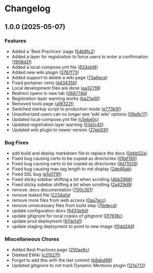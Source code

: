 # Changelog

## 1.0.0 (2025-05-07)


### Features

* Added a 'Best Practices' page ([54b8fc2](https://github.com/ubsicap/assure_support_site/commit/54b8fc2751dfebd67d34bba41a6bc95f7f739502))
* Added a layer for registration to force users to enter a confirmation ([1908d2f](https://github.com/ubsicap/assure_support_site/commit/1908d2fb4e2bea7ce6bbd200350abd9a1e573d2b))
* Added a local-compose.yml file ([833ebf4](https://github.com/ubsicap/assure_support_site/commit/833ebf4c99ba637c1ab941b86aab6269ed8fe6c9))
* Added new wiki plugin ([3787f73](https://github.com/ubsicap/assure_support_site/commit/3787f7332eff125b7f9ebcea3e5c6d56f392f960))
* Added support to delete a wiki page ([73a6ece](https://github.com/ubsicap/assure_support_site/commit/73a6eceded44dc130545322dc3df65e2843e1e1f))
* Fixed portainer certs ([d434356](https://github.com/ubsicap/assure_support_site/commit/d434356c16bd2309553f27aa9c3d4e3e9b6101ea))
* Local development files are done ([aa327f8](https://github.com/ubsicap/assure_support_site/commit/aa327f8f5ee13424789652c12d653156e09e4ffb))
* Redirect opens in new tab ([088774d](https://github.com/ubsicap/assure_support_site/commit/088774d9935c29968f061b5cbb3573562294e7eb))
* Registration layer warning works ([ba21a40](https://github.com/ubsicap/assure_support_site/commit/ba21a40ac61c1ae1826d05c63184a405940d428b))
* Removed tools page ([a18322f](https://github.com/ubsicap/assure_support_site/commit/a18322f928cf3a318f9528f3f6796a296189db18))
* Switched startup script to production mode ([e773b5f](https://github.com/ubsicap/assure_support_site/commit/e773b5f2e4a8729be852ce480056629e5298e361))
* Unauthorized users can no longer see 'edit wiki' options ([09a9c17](https://github.com/ubsicap/assure_support_site/commit/09a9c177eda114011f681e52dde290f15325b322))
* Updated local-compose.yml file ([c5ebe0c](https://github.com/ubsicap/assure_support_site/commit/c5ebe0ce54f39aa213e98d59af3f29ef2d15b6cb))
* Updated registration layer warning ([53a1c45](https://github.com/ubsicap/assure_support_site/commit/53a1c45871a675086c3b037f44de327e9770cef8))
* Updated wiki plugin to newer version ([27eb93f](https://github.com/ubsicap/assure_support_site/commit/27eb93fde239ea56a0a196e6ad25766d39a86033))


### Bug Fixes

* add build and deploy markdown file to replace the docx ([0ebb52a](https://github.com/ubsicap/assure_support_site/commit/0ebb52aa6d8def491c2a401be71e7bade22be9e9))
* Fixed bug causing certs to be copied as directories ([09af190](https://github.com/ubsicap/assure_support_site/commit/09af1904a4670b5c64163ab0c7075795ec1d17df))
* Fixed bug causing certs to be copied as directories ([9d71026](https://github.com/ubsicap/assure_support_site/commit/9d71026b6aeb80d2bcd16165920c345b7149628a))
* Fixed bug causing max tag length to not display ([2de46ab](https://github.com/ubsicap/assure_support_site/commit/2de46aba082c5af6eb9caaf2bc7f6fd07c56219f))
* Fixed SSL bug ([e5d179f](https://github.com/ubsicap/assure_support_site/commit/e5d179f5a96916ec2e9d0c039691660f58ae6855))
* Fixed sticky sidebar shifting a bit when scrolling ([4bb2968](https://github.com/ubsicap/assure_support_site/commit/4bb296844ee9f3d2bdfc69447fde2b6f2c3c5b2e))
* Fixed sticky sidebar shifting a bit when scrolling ([2a429d9](https://github.com/ubsicap/assure_support_site/commit/2a429d9f37695e74356c6cf76bda4737a98ebdec))
* remove .docx documentation ([700c301](https://github.com/ubsicap/assure_support_site/commit/700c30169ef7417a03f4cbcc30ccb864aa017d1d))
* remove leaked file ([2234afa](https://github.com/ubsicap/assure_support_site/commit/2234afa300467a975a8bd723c453159dd3832663))
* remove more files from web access ([0aa7acc](https://github.com/ubsicap/assure_support_site/commit/0aa7accec85f14caee66d7f2ae58373fa679cb48))
* remove unnecessary files from build step ([7fedecd](https://github.com/ubsicap/assure_support_site/commit/7fedecdf307b4f454473943cd2c0e949664f4005))
* update configuration docs ([9433e6d](https://github.com/ubsicap/assure_support_site/commit/9433e6d40eb3b7d04feae13c43c0446ad933d9ab))
* update gitignore for local copies of gitignore ([0f7618c](https://github.com/ubsicap/assure_support_site/commit/0f7618cd63ab4c145aaadca5e70c050e9baeb8ad))
* update prod deployment ([67de1d1](https://github.com/ubsicap/assure_support_site/commit/67de1d169e81682b177b9426fdea2abfcbb5ab77))
* update staging deployment to point to new image ([f0dd244](https://github.com/ubsicap/assure_support_site/commit/f0dd2441d26021e56a8319a06f1d07ef4a12c9e1))


### Miscellaneous Chores

* Added Best Practices page ([250ae8c](https://github.com/ubsicap/assure_support_site/commit/250ae8c6c2489990a944e1406887030685afa3f4))
* Deleted EWiki ([c21527f](https://github.com/ubsicap/assure_support_site/commit/c21527f91136348444c5e67a1f57df1438ebe850))
* Forgot to add this with the last commit ([b8abd96](https://github.com/ubsicap/assure_support_site/commit/b8abd96284fb40b22b6f349df1e424a316897397))
* Updated gitignore to not track Dynamic Mentions plugin ([121e712](https://github.com/ubsicap/assure_support_site/commit/121e712e12a3c444f0b20946ff8277f92d57fbab))
